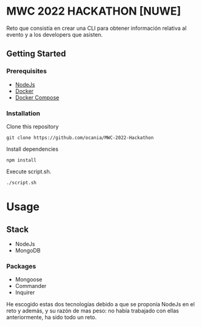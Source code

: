 # MWC 2022 HACKATHON [NUWE]

Reto que consistía en crear una CLI para obtener información relativa al evento y a los developers que asisten.

## Getting Started

### Prerequisites

- [NodeJs](https://nodejs.dev/)
- [Docker](https://docs.docker.com/desktop)
- [Docker Compose](https://docs.docker.com/compose/)

### Installation

Clone this repository
```
git clone https://github.com/ocania/MWC-2022-Hackathon
```

Install dependencies
```
npm install
```
Execute script.sh.
```
./script.sh
```

# Usage

## Stack

- NodeJs
- MongoDB

### Packages
- Mongoose
- Commander
- Inquirer

He escogido estas dos tecnologías debido a que se proponía NodeJs en el reto y además, y su razón de mas peso: no había trabajado con ellas anteriormente, ha sido todo un reto.
